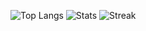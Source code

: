 ![Top Langs](https://github-readme-stats.vercel.app/api/top-langs/?username=ausf-software&layout=compact&theme=dracula)
![Stats](https://github-readme-stats.vercel.app/api?username=ausf-software&show_icons=true&locale=en&theme=dracula)
![Streak](https://github-readme-streak-stats.herokuapp.com/?user=ausf-software&theme=dracula)
